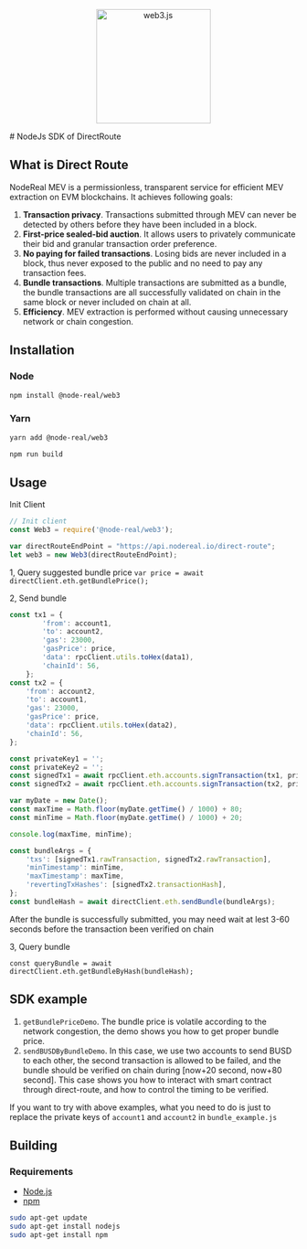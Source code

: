 <p align="center">
  <img src="assets/logo/web3js.jpg" width="200" alt="web3.js" />
</p>
# NodeJs SDK of DirectRoute

## What is Direct Route 

NodeReal MEV is a permissionless, transparent service for efficient MEV extraction on EVM blockchains. It achieves following goals:

1. **Transaction privacy**. Transactions submitted through MEV can never be detected by others before they have been included in a block.
2. **First-price sealed-bid auction**. It allows users to privately communicate their bid and granular transaction order preference.
3. **No paying for failed transactions**. Losing bids are never included in a block, thus never exposed to the public and no need to pay any transaction fees.
4. **Bundle transactions**. Multiple transactions are submitted as a bundle, the bundle transactions are all successfully validated on chain in the same block or never included on chain at all.
5. **Efficiency**. MEV extraction is performed without causing unnecessary network or chain congestion.

## Installation

### Node

```bash
npm install @node-real/web3
```

### Yarn

```bash
yarn add @node-real/web3
```

```bash
npm run build
```

## Usage

Init Client

```js
// Init client
const Web3 = require('@node-real/web3');

var directRouteEndPoint = "https://api.nodereal.io/direct-route";
let web3 = new Web3(directRouteEndPoint);
```

1, Query suggested bundle price
`var price = await directClient.eth.getBundlePrice();`

2, Send bundle 

```js
const tx1 = {
        'from': account1,
        'to': account2,
        'gas': 23000,
        'gasPrice': price,
        'data': rpcClient.utils.toHex(data1),
        'chainId': 56,
    };
const tx2 = {
    'from': account2,
    'to': account1,
    'gas': 23000,
    'gasPrice': price,
    'data': rpcClient.utils.toHex(data2),
    'chainId': 56,
};

const privateKey1 = '';
const privateKey2 = '';
const signedTx1 = await rpcClient.eth.accounts.signTransaction(tx1, privateKey1);
const signedTx2 = await rpcClient.eth.accounts.signTransaction(tx2, privateKey2);

var myDate = new Date();
const maxTime = Math.floor(myDate.getTime() / 1000) + 80;
const minTime = Math.floor(myDate.getTime() / 1000) + 20;

console.log(maxTime, minTime);

const bundleArgs = {
    'txs': [signedTx1.rawTransaction, signedTx2.rawTransaction],
    'minTimestamp': minTime,
    'maxTimestamp': maxTime,
    'revertingTxHashes': [signedTx2.transactionHash],
};
const bundleHash = await directClient.eth.sendBundle(bundleArgs);
```

After the bundle is successfully submitted, you may need wait at lest 3-60 seconds before the transaction been verified on chain

3, Query bundle

`const queryBundle = await directClient.eth.getBundleByHash(bundleHash);`

## SDK example

1. `getBundlePriceDemo`. The bundle price is volatile according to the network congestion, the demo shows you how to get proper bundle price.
2. `sendBUSDByBundleDemo`. In this case, we use two accounts to send BUSD to each other, the second transaction is allowed to be failed, and the bundle should be verified on chain during [now+20 second, now+80 second]. This case shows you how to interact with smart contract through direct-route, and how to control the timing to be verified.

If you want to try with above examples, what you need to do is just to replace the private keys of `account1` and `account2` in `bundle_example.js`

## Building

### Requirements

-   [Node.js](https://nodejs.org)
-   [npm](https://www.npmjs.com/)

```bash
sudo apt-get update
sudo apt-get install nodejs
sudo apt-get install npm
```



